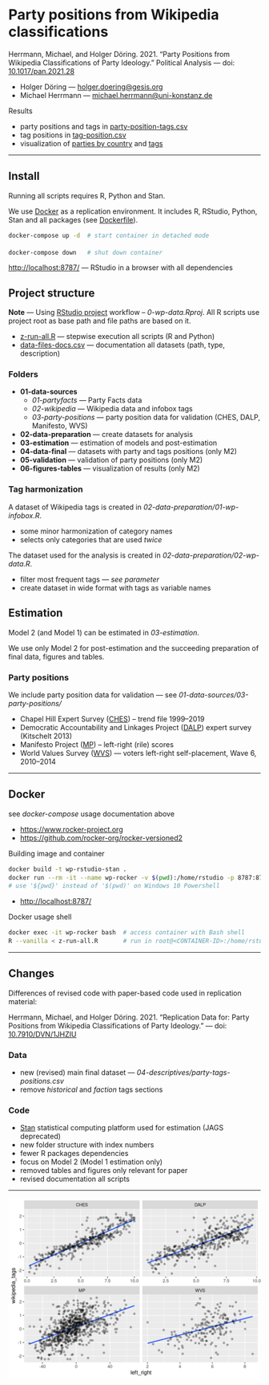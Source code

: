 # Party positions from Wikipedia classifications

Herrmann, Michael, and Holger Döring. 2021. “Party Positions from Wikipedia Classifications of Party Ideology.” Political Analysis — doi: [10.1017/pan.2021.28](https://doi.org/10.1017/pan.2021.28)

+ Holger Döring — holger.doering@gesis.org
+ Michael Herrmann — michael.herrmann@uni-konstanz.de

Results

+ party positions and tags in [party-position-tags.csv](04-data-final/party-position-tags.csv)
+ tag positions in [tag-position.csv](04-data-final/tag-position.csv)
+ visualization of [parties by country](06-figures-tables/fig-countries.pdf) and [tags](06-figures-tables/fig-tags-scaled.pdf)

---

## Install

Running all scripts requires R, Python and Stan.

We use [Docker](https://docs.docker.com/get-docker/) as a replication environment. It includes R, RStudio, Python, Stan and all packages (see [Dockerfile](Dockerfile)).

```sh
docker-compose up -d  # start container in detached mode

docker-compose down   # shut down container
```

<http://localhost:8787/> — RStudio in a browser with all dependencies

## Project structure

__Note__ — Using [RStudio project](https://support.rstudio.com/hc/en-us/articles/200526207-Using-Projects) workflow – _0-wp-data.Rproj_. All R scripts use project root as base path and file paths are based on it.

+ [z-run-all.R](z-run-all.R) — stepwise execution all scripts (R and Python)
+ [data-files-docs.csv](data-files-docs.csv) — documentation all datasets (path, type, description)

### Folders

+ __01-data-sources__
  + _01-partyfacts_ — Party Facts data
  + _02-wikipedia_ — Wikipedia data and infobox tags
  + _03-party-positions_ — party position data for validation (CHES, DALP, Manifesto, WVS)
+ __02-data-preparation__ — create datasets for analysis
+ __03-estimation__ — estimation of models and post-estimation
+ __04-data-final__ — datasets with party and tags positions (only M2)
+ __05-validation__ — validation of party positions (only M2)
+ __06-figures-tables__ — visualization of results (only M2)

### Tag harmonization

A dataset of Wikipedia tags is created in _02-data-preparation/01-wp-infobox.R_.

+ some minor harmonization of category names
+ selects only categories that are used _twice_

The dataset used for the analysis is created in _02-data-preparation/02-wp-data.R_.

+ filter most frequent tags — _see parameter_
+ create dataset in wide format with tags as variable names

## Estimation

Model 2 (and Model 1) can be estimated in _03-estimation_.

We use only Model 2 for post-estimation and the succeeding preparation of final data, figures and tables.

### Party positions

We include party position data for validation — see _01-data-sources/03-party-positions/_

+ Chapel Hill Expert Survey ([CHES](https://www.chesdata.eu/)) – trend file 1999–2019
+ Democratic Accountability and Linkages Project ([DALP](https://sites.duke.edu/democracylinkage/)) expert survey (Kitschelt 2013)
+ Manifesto Project ([MP](https://manifesto-project.wzb.eu/)) – left-right (rile) scores
+ World Values Survey ([WVS](http://www.worldvaluessurvey.org)) — voters left-right self-placement, Wave 6, 2010–2014

---

## Docker

see _docker-compose_ usage documentation above

+ <https://www.rocker-project.org>
+ <https://github.com/rocker-org/rocker-versioned2>

Building image and container

```sh
docker build -t wp-rstudio-stan .
docker run --rm -it --name wp-rocker -v $(pwd):/home/rstudio -p 8787:8787 -e DISABLE_AUTH=true wp-rstudio-stan
# use '${pwd}' instead of '$(pwd)' on Windows 10 Powershell
```

+ <http://localhost:8787/>

Docker usage shell

```sh
docker exec -it wp-rocker bash  # access container with Bash shell
R --vanilla < z-run-all.R       # run in root@<CONTAINER-ID>:/home/rstudio
```

---

## Changes

Differences of revised code with paper-based code used in replication material:

Herrmann, Michael, and Holger Döring. 2021. “Replication Data for: Party Positions from Wikipedia Classifications of Party Ideology.” — doi: [10.7910/DVN/1JHZIU](https://doi.org/10.7910/DVN/1JHZIU)

### Data

+ new (revised) main final dataset — _04-descriptives/party-tags-positions.csv_
+ remove _historical_ and _faction_ tags sections

### Code

+ [Stan](https://mc-stan.org/) statistical computing platform used for estimation (JAGS  deprecated)
+ new folder structure with index numbers
+ fewer R packages dependencies
+ focus on Model 2 (Model 1 estimation only)
+ removed tables and figures only relevant for paper
+ revised documentation all scripts

---

![](05-validation/datasets-left-right.png)
